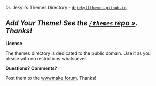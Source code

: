 
Dr. Jekyll's Themes Directory - [`drjekyllthemes.github.io`](http://drjekyllthemes.github.io)



## _Add Your Theme! See the [`/themes` repo »](https://github.com/drjekyllthemes/themes). Thanks!_




**License**

The themes directory is dedicated to the public domain.
Use it as you please with no restrictions whatsoever.

**Questions? Comments?**

Post them to the [wwwmake forum](http://groups.google.com/group/wwwmake). Thanks!
